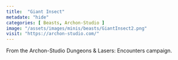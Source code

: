 ```yaml
---
title:  "Giant Insect"
metadate: "hide"
categories: [ Beasts, Archon-Studio ]
image: "/assets/images/minis/beasts/GiantInsect2.png"
visit: "https://archon-studio.com/"
---
```

From the Archon-Studio Dungeons & Lasers: Encounters campaign.